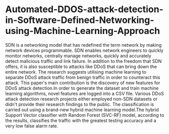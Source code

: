 # Automated-DDOS-attack-detection-in-Software-Defined-Networking-using-Machine-Learning-Approach

SDN is a networking model that has redefined the term network by making network devices programmable. SDN enables network engineers to quickly monitor networks, centrally manage networks, quickly and accurately detect malicious traffic and link failure. In addition to the freedom that SDN offers, it is also susceptible to attacks like DDoS that can bring down the entire network. The research suggests utilising machine learning to separate DDoS attack traffic from benign traffic in order to counteract this attack. This paper's main contribution is the discovery of new features for DDoS attack detection.In order to generate the dataset and train machine learning algorithms, novel features are logged into a CSV file. Various DDoS attack detection research projects either employed non-SDN datasets or didn't provide their research findings to the public. The classification is carried out using a brand-new hybrid machine learning model.The hybrid Support Vector classifier with Random Forest (SVC-RF) model, according to the results, classifies the traffic with the greatest testing accuracy and a very low false alarm rate.
